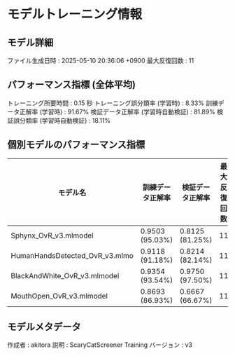 # モデルトレーニング情報

## モデル詳細
ファイル生成日時   : 2025-05-10 20:36:06 +0900
最大反復回数     : 11

## パフォーマンス指標 (全体平均)
トレーニング所要時間              : 0.15 秒
トレーニング誤分類率 (学習時)     : 8.33%
訓練データ正解率 (学習時)         : 91.67%
検証データ正解率 (学習時自動検証) : 81.89%
検証誤分類率 (学習時自動検証)     : 18.11%
## 個別モデルのパフォーマンス指標
| モデル名                        | 訓練データ正解率 | 検証データ正解率 | 最大反復回数 |
|---------------------------------|--------------------|--------------------|--------------|
| Sphynx_OvR_v3.mlmodel          | 0.9503 (95.03%)    | 0.8125 (81.25%)    | 11           |
| HumanHandsDetected_OvR_v3.mlmo | 0.9118 (91.18%)    | 0.8214 (82.14%)    | 11           |
| BlackAndWhite_OvR_v3.mlmodel   | 0.9354 (93.54%)    | 0.9750 (97.50%)    | 11           |
| MouthOpen_OvR_v3.mlmodel       | 0.8693 (86.93%)    | 0.6667 (66.67%)    | 11           |

## モデルメタデータ
作成者            : akitora
説明              : ScaryCatScreener Training
バージョン        : v3